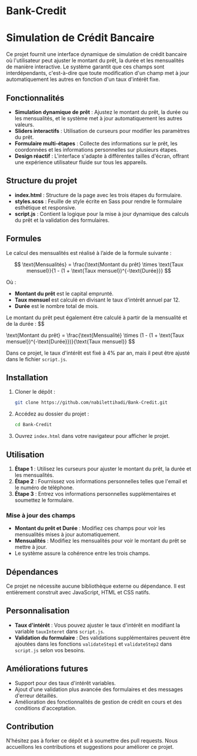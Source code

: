 # Bank-Credit

# Simulation de Crédit Bancaire

Ce projet fournit une interface dynamique de simulation de crédit bancaire où l'utilisateur peut ajuster le montant du prêt, la durée et les mensualités de manière interactive. Le système garantit que ces champs sont interdépendants, c'est-à-dire que toute modification d'un champ met à jour automatiquement les autres en fonction d'un taux d'intérêt fixe.

## Fonctionnalités

- **Simulation dynamique de prêt** : Ajustez le montant du prêt, la durée ou les mensualités, et le système met à jour automatiquement les autres valeurs.
- **Sliders interactifs** : Utilisation de curseurs pour modifier les paramètres du prêt.
- **Formulaire multi-étapes** : Collecte des informations sur le prêt, les coordonnées et les informations personnelles sur plusieurs étapes.
- **Design réactif** : L'interface s'adapte à différentes tailles d'écran, offrant une expérience utilisateur fluide sur tous les appareils.

## Structure du projet

- **index.html** : Structure de la page avec les trois étapes du formulaire.
- **styles.scss** : Feuille de style écrite en Sass pour rendre le formulaire esthétique et responsive.
- **script.js** : Contient la logique pour la mise à jour dynamique des calculs du prêt et la validation des formulaires.

## Formules

Le calcul des mensualités est réalisé à l’aide de la formule suivante :

$$
\text{Mensualités} = \frac{\text{Montant du prêt} \times \text{Taux mensuel}}{1 - (1 + \text{Taux mensuel})^{-\text{Durée}}}
$$



Où :

- **Montant du prêt** est le capital emprunté.
- **Taux mensuel** est calculé en divisant le taux d'intérêt annuel par 12.
- **Durée** est le nombre total de mois.

Le montant du prêt peut également être calculé à partir de la mensualité et de la durée :
$$

\text{Montant du prêt} = \frac{\text{Mensualité} \times (1 - (1 + \text{Taux mensuel})^{-\text{Durée}})}{\text{Taux mensuel}}
$$

Dans ce projet, le taux d'intérêt est fixé à 4% par an, mais il peut être ajusté dans le fichier `script.js`.

## Installation

1. Cloner le dépôt :

   ```bash
   git clone https://github.com/nabilettihadi/Bank-Credit.git
   ```

2. Accédez au dossier du projet :

   ```bash
   cd Bank-Credit
   ```

3. Ouvrez `index.html` dans votre navigateur pour afficher le projet.

## Utilisation

1. **Étape 1** : Utilisez les curseurs pour ajuster le montant du prêt, la durée et les mensualités.
2. **Étape 2** : Fournissez vos informations personnelles telles que l'email et le numéro de téléphone.
3. **Étape 3** : Entrez vos informations personnelles supplémentaires et soumettez le formulaire.

### Mise à jour des champs

- **Montant du prêt et Durée** : Modifiez ces champs pour voir les mensualités mises à jour automatiquement.
- **Mensualités** : Modifiez les mensualités pour voir le montant du prêt se mettre à jour.
- Le système assure la cohérence entre les trois champs.

## Dépendances

Ce projet ne nécessite aucune bibliothèque externe ou dépendance. Il est entièrement construit avec JavaScript, HTML et CSS natifs.

## Personnalisation

- **Taux d'intérêt** : Vous pouvez ajuster le taux d'intérêt en modifiant la variable `tauxInteret` dans `script.js`.
- **Validation du formulaire** : Des validations supplémentaires peuvent être ajoutées dans les fonctions `validateStep1` et `validateStep2` dans `script.js` selon vos besoins.

## Améliorations futures

- Support pour des taux d'intérêt variables.
- Ajout d'une validation plus avancée des formulaires et des messages d'erreur détaillés.
- Amélioration des fonctionnalités de gestion de crédit en cours et des conditions d'acceptation.

## Contribution

N'hésitez pas à forker ce dépôt et à soumettre des pull requests. Nous accueillons les contributions et suggestions pour améliorer ce projet.


